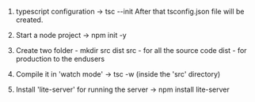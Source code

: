 1. typescript configuration -> tsc --init
After that tsconfig.json file will be created.

2. Start a node project -> npm init -y

3. Create two folder - mkdir src dist
src - for all the source code
dist - for production to the endusers

4. Compile it in 'watch mode' -> tsc -w (inside the 'src' directory)

5. Install 'lite-server' for running the server -> npm install lite-server 